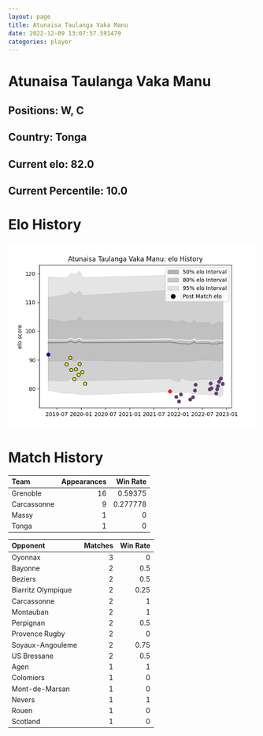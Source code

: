 ```yaml
---  
layout: page  
title: Atunaisa Taulanga Vaka Manu  
date: 2022-12-09 13:07:57.591479  
categories: player  
---
```

# Atunaisa Taulanga Vaka Manu

## Positions: W, C

## Country: Tonga

## Current elo: 82.0

## Current Percentile: 10.0

# Elo History


![elo history](history_AtunaisaTaulangaVakaManu.png)
# Match History


| Team        |   Appearances |   Win Rate |
|:------------|--------------:|-----------:|
| Grenoble    |            16 |   0.59375  |
| Carcassonne |             9 |   0.277778 |
| Massy       |             1 |   0        |
| Tonga       |             1 |   0        |

| Opponent           |   Matches |   Win Rate |
|:-------------------|----------:|-----------:|
| Oyonnax            |         3 |       0    |
| Bayonne            |         2 |       0.5  |
| Beziers            |         2 |       0.5  |
| Biarritz Olympique |         2 |       0.25 |
| Carcassonne        |         2 |       1    |
| Montauban          |         2 |       1    |
| Perpignan          |         2 |       0.5  |
| Provence Rugby     |         2 |       0    |
| Soyaux-Angouleme   |         2 |       0.75 |
| US Bressane        |         2 |       0.5  |
| Agen               |         1 |       1    |
| Colomiers          |         1 |       0    |
| Mont-de-Marsan     |         1 |       0    |
| Nevers             |         1 |       1    |
| Rouen              |         1 |       0    |
| Scotland           |         1 |       0    |